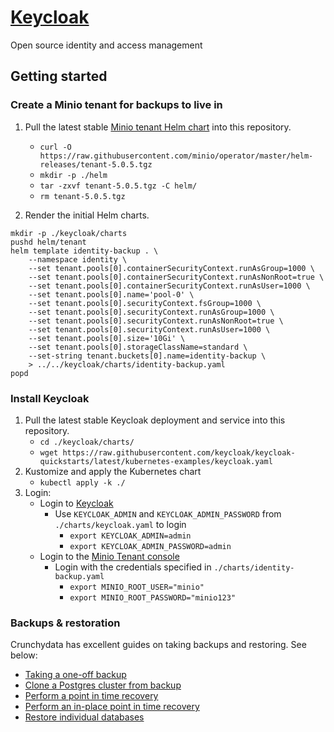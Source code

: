 
# [Keycloak](https://www.keycloak.org/)

Open source identity and access management

## Getting started

### Create a Minio tenant for backups to live in

1. Pull the latest stable [Minio tenant Helm chart](https://min.io/docs/minio/kubernetes/upstream/operations/install-deploy-manage/deploy-operator-helm.html#deploy-a-tenant) into this repository.
    - `curl -O https://raw.githubusercontent.com/minio/operator/master/helm-releases/tenant-5.0.5.tgz`
    - `mkdir -p ./helm`
    - `tar -zxvf tenant-5.0.5.tgz -C helm/`
    - `rm tenant-5.0.5.tgz`

2. Render the initial Helm charts.
```
mkdir -p ./keycloak/charts
pushd helm/tenant
helm template identity-backup . \
    --namespace identity \
    --set tenant.pools[0].containerSecurityContext.runAsGroup=1000 \
    --set tenant.pools[0].containerSecurityContext.runAsNonRoot=true \
    --set tenant.pools[0].containerSecurityContext.runAsUser=1000 \
    --set tenant.pools[0].name='pool-0' \
    --set tenant.pools[0].securityContext.fsGroup=1000 \
    --set tenant.pools[0].securityContext.runAsGroup=1000 \
    --set tenant.pools[0].securityContext.runAsNonRoot=true \
    --set tenant.pools[0].securityContext.runAsUser=1000 \
    --set tenant.pools[0].size='10Gi' \
    --set tenant.pools[0].storageClassName=standard \
    --set-string tenant.buckets[0].name=identity-backup \
    > ../../keycloak/charts/identity-backup.yaml
popd
```

### Install Keycloak

1. Pull the latest stable Keycloak deployment and service into this repository.
    - `cd ./keycloak/charts/`
    - `wget https://raw.githubusercontent.com/keycloak/keycloak-quickstarts/latest/kubernetes-examples/keycloak.yaml`
2. Kustomize and apply the Kubernetes chart
    - `kubectl apply -k ./`
3. Login:
    - Login to [Keycloak](https://identity.home.arpa/)
        - Use `KEYCLOAK_ADMIN` and `KEYCLOAK_ADMIN_PASSWORD` from `./charts/keycloak.yaml` to login
            - `export KEYCLOAK_ADMIN=admin`
            - `export KEYCLOAK_ADMIN_PASSWORD=admin`
    - Login to the [Minio Tenant console](https://identity-backup.home.arpa/)
        - Login with the credentials specified in `./charts/identity-backup.yaml`
            - `export MINIO_ROOT_USER="minio"`
            - `export MINIO_ROOT_PASSWORD="minio123"`

### Backups & restoration

Crunchydata has excellent guides on taking backups and restoring. See below:
- [Taking a one-off backup](https://access.crunchydata.com/documentation/postgres-operator/v5/tutorial/backup-management/#taking-a-one-off-backup)
- [Clone a Postgres cluster from backup](https://access.crunchydata.com/documentation/postgres-operator/5.3.2/tutorial/disaster-recovery/#clone-a-postgres-cluster)
- [Perform a point in time recovery](https://access.crunchydata.com/documentation/postgres-operator/5.3.2/tutorial/disaster-recovery/#perform-a-point-in-time-recovery-pitr)
- [Perform an in-place point in time recovery](https://access.crunchydata.com/documentation/postgres-operator/5.3.2/tutorial/disaster-recovery/#perform-an-in-place-point-in-time-recovery-pitr)
- [Restore individual databases](https://access.crunchydata.com/documentation/postgres-operator/5.3.2/tutorial/disaster-recovery/#restore-individual-databases)

